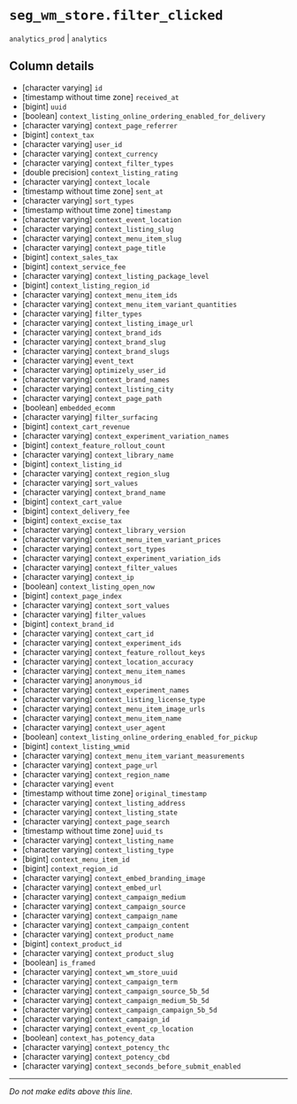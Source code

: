 # `seg_wm_store.filter_clicked`
`analytics_prod` | `analytics`

## Column details
* [character varying] `id`
* [timestamp without time zone] `received_at`
* [bigint]    `uuid`
* [boolean]   `context_listing_online_ordering_enabled_for_delivery`
* [character varying] `context_page_referrer`
* [bigint]    `context_tax`
* [character varying] `user_id`
* [character varying] `context_currency`
* [character varying] `context_filter_types`
* [double precision] `context_listing_rating`
* [character varying] `context_locale`
* [timestamp without time zone] `sent_at`
* [character varying] `sort_types`
* [timestamp without time zone] `timestamp`
* [character varying] `context_event_location`
* [character varying] `context_listing_slug`
* [character varying] `context_menu_item_slug`
* [character varying] `context_page_title`
* [bigint]    `context_sales_tax`
* [bigint]    `context_service_fee`
* [character varying] `context_listing_package_level`
* [bigint]    `context_listing_region_id`
* [character varying] `context_menu_item_ids`
* [character varying] `context_menu_item_variant_quantities`
* [character varying] `filter_types`
* [character varying] `context_listing_image_url`
* [character varying] `context_brand_ids`
* [character varying] `context_brand_slug`
* [character varying] `context_brand_slugs`
* [character varying] `event_text`
* [character varying] `optimizely_user_id`
* [character varying] `context_brand_names`
* [character varying] `context_listing_city`
* [character varying] `context_page_path`
* [boolean]   `embedded_ecomm`
* [character varying] `filter_surfacing`
* [bigint]    `context_cart_revenue`
* [character varying] `context_experiment_variation_names`
* [bigint]    `context_feature_rollout_count`
* [character varying] `context_library_name`
* [bigint]    `context_listing_id`
* [character varying] `context_region_slug`
* [character varying] `sort_values`
* [character varying] `context_brand_name`
* [bigint]    `context_cart_value`
* [bigint]    `context_delivery_fee`
* [bigint]    `context_excise_tax`
* [character varying] `context_library_version`
* [character varying] `context_menu_item_variant_prices`
* [character varying] `context_sort_types`
* [character varying] `context_experiment_variation_ids`
* [character varying] `context_filter_values`
* [character varying] `context_ip`
* [boolean]   `context_listing_open_now`
* [bigint]    `context_page_index`
* [character varying] `context_sort_values`
* [character varying] `filter_values`
* [bigint]    `context_brand_id`
* [character varying] `context_cart_id`
* [character varying] `context_experiment_ids`
* [character varying] `context_feature_rollout_keys`
* [character varying] `context_location_accuracy`
* [character varying] `context_menu_item_names`
* [character varying] `anonymous_id`
* [character varying] `context_experiment_names`
* [character varying] `context_listing_license_type`
* [character varying] `context_menu_item_image_urls`
* [character varying] `context_menu_item_name`
* [character varying] `context_user_agent`
* [boolean]   `context_listing_online_ordering_enabled_for_pickup`
* [bigint]    `context_listing_wmid`
* [character varying] `context_menu_item_variant_measurements`
* [character varying] `context_page_url`
* [character varying] `context_region_name`
* [character varying] `event`
* [timestamp without time zone] `original_timestamp`
* [character varying] `context_listing_address`
* [character varying] `context_listing_state`
* [character varying] `context_page_search`
* [timestamp without time zone] `uuid_ts`
* [character varying] `context_listing_name`
* [character varying] `context_listing_type`
* [bigint]    `context_menu_item_id`
* [bigint]    `context_region_id`
* [character varying] `context_embed_branding_image`
* [character varying] `context_embed_url`
* [character varying] `context_campaign_medium`
* [character varying] `context_campaign_source`
* [character varying] `context_campaign_name`
* [character varying] `context_campaign_content`
* [character varying] `context_product_name`
* [bigint]    `context_product_id`
* [character varying] `context_product_slug`
* [boolean]   `is_framed`
* [character varying] `context_wm_store_uuid`
* [character varying] `context_campaign_term`
* [character varying] `context_campaign_source_5b_5d`
* [character varying] `context_campaign_medium_5b_5d`
* [character varying] `context_campaign_campaign_5b_5d`
* [character varying] `context_campaign_id`
* [character varying] `context_event_cp_location`
* [boolean]   `context_has_potency_data`
* [character varying] `context_potency_thc`
* [character varying] `context_potency_cbd`
* [character varying] `context_seconds_before_submit_enabled`

-------------------------------------------------------------------------------
*Do not make edits above this line.*
